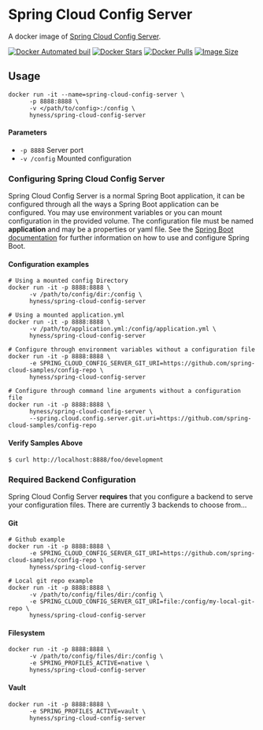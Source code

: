 # Spring Cloud Config Server
A docker image of [Spring Cloud Config Server](https://cloud.spring.io/spring-cloud-static/spring-cloud-config/2.0.3.RELEASE/single/spring-cloud-config.html).

[![Docker Automated buil](https://img.shields.io/docker/automated/hyness/spring-cloud-config-server.svg?style=flat-square)](https://hub.docker.com/r/hyness/spring-cloud-config-server/builds/)
[![Docker Stars](https://img.shields.io/docker/stars/hyness/spring-cloud-config-server.svg?style=flat-square)](https://hub.docker.com/r/hyness/spring-cloud-config-server/)
[![Docker Pulls](https://img.shields.io/docker/pulls/hyness/spring-cloud-config-server.svg?style=flat-square)](https://hub.docker.com/r/hyness/spring-cloud-config-server)
[![Image Size](https://images.microbadger.com/badges/image/hyness/spring-cloud-config-server.svg)](https://microbadger.com/images/hyness/spring-cloud-config-server)

## Usage
```
docker run -it --name=spring-cloud-config-server \
      -p 8888:8888 \
      -v </path/to/config>:/config \
      hyness/spring-cloud-config-server
```

#### Parameters
* `-p 8888` Server port
* `-v /config` Mounted configuration

###  Configuring Spring Cloud Config Server
Spring Cloud Config Server is a normal Spring Boot application, it can be configured through all the ways a Spring Boot application can be configured.  You may use environment variables or you can mount configuration in the provided volume.  The configuration file must be named **application** and may be a properties or yaml file. See the [Spring Boot documentation](http://docs.spring.io/spring-boot/docs/current/reference/htmlsingle/#boot-features-external-config) for further information on how to use and configure Spring Boot.


#### Configuration examples
```
# Using a mounted config Directory
docker run -it -p 8888:8888 \
      -v /path/to/config/dir:/config \
      hyness/spring-cloud-config-server

# Using a mounted application.yml
docker run -it -p 8888:8888 \
      -v /path/to/application.yml:/config/application.yml \
      hyness/spring-cloud-config-server

# Configure through environment variables without a configuration file
docker run -it -p 8888:8888 \
      -e SPRING_CLOUD_CONFIG_SERVER_GIT_URI=https://github.com/spring-cloud-samples/config-repo \
      hyness/spring-cloud-config-server

# Configure through command line arguments without a configuration file
docker run -it -p 8888:8888 \
      hyness/spring-cloud-config-server \
      --spring.cloud.config.server.git.uri=https://github.com/spring-cloud-samples/config-repo
```
#### Verify Samples Above
```
$ curl http://localhost:8888/foo/development
```

### Required Backend Configuration
Spring Cloud Config Server **requires** that you configure a backend to serve your configuration files.  There are currently 3 backends to choose from...

#### Git
```
# Github example
docker run -it -p 8888:8888 \
      -e SPRING_CLOUD_CONFIG_SERVER_GIT_URI=https://github.com/spring-cloud-samples/config-repo \
      hyness/spring-cloud-config-server

# Local git repo example
docker run -it -p 8888:8888 \
      -v /path/to/config/files/dir:/config \
      -e SPRING_CLOUD_CONFIG_SERVER_GIT_URI=file:/config/my-local-git-repo \
      hyness/spring-cloud-config-server
```

#### Filesystem
```
docker run -it -p 8888:8888 \
      -v /path/to/config/files/dir:/config \
      -e SPRING_PROFILES_ACTIVE=native \
      hyness/spring-cloud-config-server
```

#### Vault
```
docker run -it -p 8888:8888 \
      -e SPRING_PROFILES_ACTIVE=vault \
      hyness/spring-cloud-config-server
```
